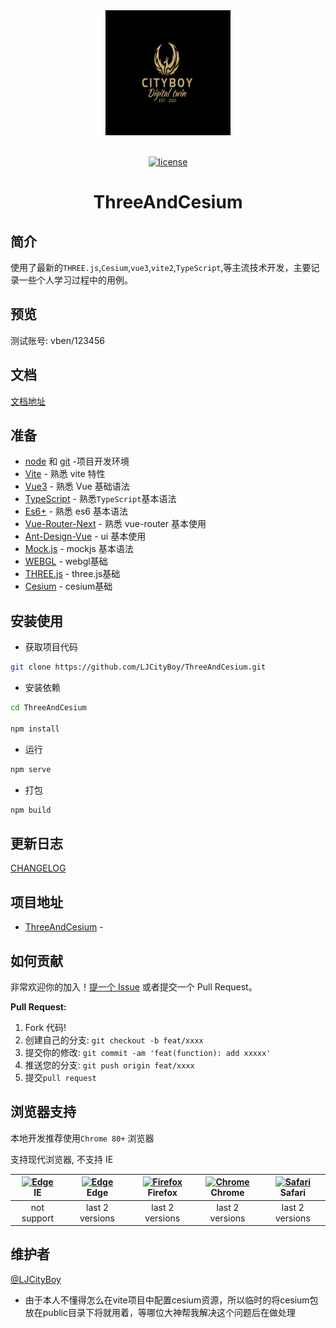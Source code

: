 <div align="center"> <a href="https://github.com/anncwb/vue-vben-admin"> <img alt="ThreeAndCesium LOGO" width="200" height="200" src="./public/resource/img/LOGO.jpg"> </a> <br> <br>

[![license](https://img.shields.io/github/license/anncwb/vue-vben-admin.svg)](LICENSE)

<h1>ThreeAndCesium</h1>
</div>

## 简介

使用了最新的`THREE.js`,`Cesium`,`vue3`,`vite2`,`TypeScript`,等主流技术开发，主要记录一些个人学习过程中的用例。

## 预览

测试账号: vben/123456

## 文档

[文档地址](https://github.com/LJCityBoy/ThreeAndCesium.git)

## 准备

- [node](http://nodejs.org/) 和 [git](https://git-scm.com/) -项目开发环境
- [Vite](https://vitejs.dev/) - 熟悉 vite 特性
- [Vue3](https://v3.vuejs.org/) - 熟悉 Vue 基础语法
- [TypeScript](https://www.typescriptlang.org/) - 熟悉`TypeScript`基本语法
- [Es6+](http://es6.ruanyifeng.com/) - 熟悉 es6 基本语法
- [Vue-Router-Next](https://next.router.vuejs.org/) - 熟悉 vue-router 基本使用
- [Ant-Design-Vue](https://2x.antdv.com/docs/vue/introduce-cn/) - ui 基本使用
- [Mock.js](https://github.com/nuysoft/Mock) - mockjs 基本语法
- [WEBGL]() - webgl基础
- [THREE.js](https://github.com/mrdoob/three.js) - three.js基础
- [Cesium](https://github.com/CesiumGS/cesium) - cesium基础

## 安装使用

- 获取项目代码

```bash
git clone https://github.com/LJCityBoy/ThreeAndCesium.git
```

- 安装依赖

```bash
cd ThreeAndCesium

npm install

```

- 运行

```bash
npm serve
```

- 打包

```bash
npm build
```

## 更新日志

[CHANGELOG](./CHANGELOG.zh_CN.md)

## 项目地址

- [ThreeAndCesium](https://github.com/LJCityBoy/ThreeAndCesium) - 


## 如何贡献

非常欢迎你的加入！[提一个 Issue](https://github.com/anncwb/vue-vben-admin/issues/new/choose) 或者提交一个 Pull Request。

**Pull Request:**

1. Fork 代码!
2. 创建自己的分支: `git checkout -b feat/xxxx`
3. 提交你的修改: `git commit -am 'feat(function): add xxxxx'`
4. 推送您的分支: `git push origin feat/xxxx`
5. 提交`pull request`

## 浏览器支持

本地开发推荐使用`Chrome 80+` 浏览器

支持现代浏览器, 不支持 IE

| [<img src="https://raw.githubusercontent.com/alrra/browser-logos/master/src/edge/edge_48x48.png" alt=" Edge" width="24px" height="24px" />](http://godban.github.io/browsers-support-badges/)</br>IE | [<img src="https://raw.githubusercontent.com/alrra/browser-logos/master/src/edge/edge_48x48.png" alt=" Edge" width="24px" height="24px" />](http://godban.github.io/browsers-support-badges/)</br>Edge | [<img src="https://raw.githubusercontent.com/alrra/browser-logos/master/src/firefox/firefox_48x48.png" alt="Firefox" width="24px" height="24px" />](http://godban.github.io/browsers-support-badges/)</br>Firefox | [<img src="https://raw.githubusercontent.com/alrra/browser-logos/master/src/chrome/chrome_48x48.png" alt="Chrome" width="24px" height="24px" />](http://godban.github.io/browsers-support-badges/)</br>Chrome | [<img src="https://raw.githubusercontent.com/alrra/browser-logos/master/src/safari/safari_48x48.png" alt="Safari" width="24px" height="24px" />](http://godban.github.io/browsers-support-badges/)</br>Safari |
| :-: | :-: | :-: | :-: | :-: |
| not support | last 2 versions | last 2 versions | last 2 versions | last 2 versions |

## 维护者

[@LJCityBoy](https://github.com/LJCityBoy)

* 由于本人不懂得怎么在vite项目中配置cesium资源，所以临时的将cesium包放在public目录下将就用着，等哪位大神帮我解决这个问题后在做处理
